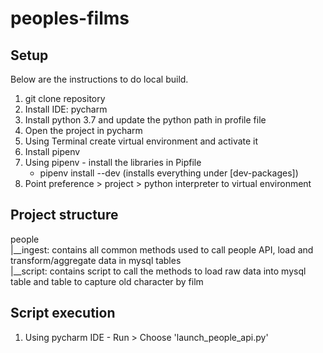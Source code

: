 # peoples-films

## Setup
Below are the instructions to do local build.

1. git clone repository
2. Install IDE: pycharm
3. Install python 3.7 and update the python path in profile file
4. Open the project in pycharm
5. Using Terminal create virtual environment and activate it
6. Install pipenv
7. Using pipenv - install the libraries in Pipfile
   - pipenv install --dev (installs everything under [dev-packages])
8. Point preference > project > python interpreter to virtual environment

## Project structure
people                                                                                                               
|__ingest: contains all common methods used to call people API, load and transform/aggregate data in mysql tables              
|__script: contains script to call the methods to load raw data into mysql table and table to capture old character by film

## Script execution
1. Using pycharm IDE - Run > Choose 'launch_people_api.py' 
